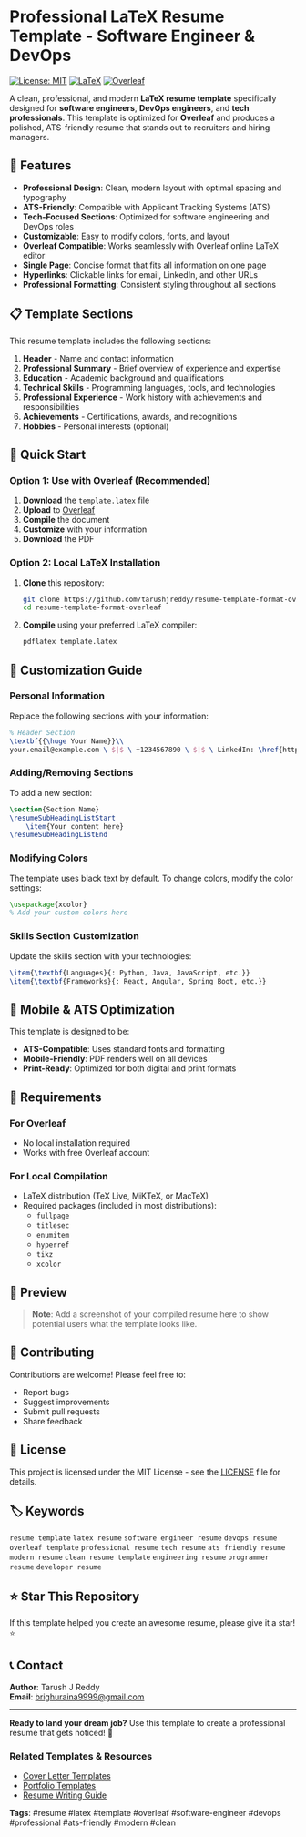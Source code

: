 # Professional LaTeX Resume Template - Software Engineer & DevOps

[![License: MIT](https://img.shields.io/badge/License-MIT-yellow.svg)](https://opensource.org/licenses/MIT)
[![LaTeX](https://img.shields.io/badge/LaTeX-Template-blue.svg)](https://www.latex-project.org/)
[![Overleaf](https://img.shields.io/badge/Overleaf-Ready-green.svg)](https://www.overleaf.com/)

A clean, professional, and modern **LaTeX resume template** specifically designed for **software engineers**, **DevOps engineers**, and **tech professionals**. This template is optimized for **Overleaf** and produces a polished, ATS-friendly resume that stands out to recruiters and hiring managers.

## 🌟 Features

- **Professional Design**: Clean, modern layout with optimal spacing and typography
- **ATS-Friendly**: Compatible with Applicant Tracking Systems (ATS)
- **Tech-Focused Sections**: Optimized for software engineering and DevOps roles
- **Customizable**: Easy to modify colors, fonts, and layout
- **Overleaf Compatible**: Works seamlessly with Overleaf online LaTeX editor
- **Single Page**: Concise format that fits all information on one page
- **Hyperlinks**: Clickable links for email, LinkedIn, and other URLs
- **Professional Formatting**: Consistent styling throughout all sections

## 📋 Template Sections

This resume template includes the following sections:

1. **Header** - Name and contact information
2. **Professional Summary** - Brief overview of experience and expertise
3. **Education** - Academic background and qualifications
4. **Technical Skills** - Programming languages, tools, and technologies
5. **Professional Experience** - Work history with achievements and responsibilities
6. **Achievements** - Certifications, awards, and recognitions
7. **Hobbies** - Personal interests (optional)

## 🚀 Quick Start

### Option 1: Use with Overleaf (Recommended)

1. **Download** the `template.latex` file
2. **Upload** to [Overleaf](https://www.overleaf.com/)
3. **Compile** the document
4. **Customize** with your information
5. **Download** the PDF

### Option 2: Local LaTeX Installation

1. **Clone** this repository:
   ```bash
   git clone https://github.com/tarushjreddy/resume-template-format-overleaf.git
   cd resume-template-format-overleaf
   ```

2. **Compile** using your preferred LaTeX compiler:
   ```bash
   pdflatex template.latex
   ```

## 🎨 Customization Guide

### Personal Information

Replace the following sections with your information:

```latex
% Header Section
\textbf{{\huge Your Name}}\\
your.email@example.com \ $|$ \ +1234567890 \ $|$ \ LinkedIn: \href{https://linkedin.com/in/yourprofile}{yourprofile}
```

### Adding/Removing Sections

To add a new section:
```latex
\section{Section Name}
\resumeSubHeadingListStart
    \item{Your content here}
\resumeSubHeadingListEnd
```

### Modifying Colors

The template uses black text by default. To change colors, modify the color settings:
```latex
\usepackage{xcolor}
% Add your custom colors here
```

### Skills Section Customization

Update the skills section with your technologies:
```latex
\item{\textbf{Languages}{: Python, Java, JavaScript, etc.}}
\item{\textbf{Frameworks}{: React, Angular, Spring Boot, etc.}}
```

## 📱 Mobile & ATS Optimization

This template is designed to be:
- **ATS-Compatible**: Uses standard fonts and formatting
- **Mobile-Friendly**: PDF renders well on all devices
- **Print-Ready**: Optimized for both digital and print formats

## 🔧 Requirements

### For Overleaf
- No local installation required
- Works with free Overleaf account

### For Local Compilation
- LaTeX distribution (TeX Live, MiKTeX, or MacTeX)
- Required packages (included in most distributions):
  - `fullpage`
  - `titlesec`
  - `enumitem`
  - `hyperref`
  - `tikz`
  - `xcolor`

## 📸 Preview

> **Note**: Add a screenshot of your compiled resume here to show potential users what the template looks like.

## 🤝 Contributing

Contributions are welcome! Please feel free to:
- Report bugs
- Suggest improvements
- Submit pull requests
- Share feedback

## 📄 License

This project is licensed under the MIT License - see the [LICENSE](LICENSE) file for details.

## 🏷️ Keywords

`resume template` `latex resume` `software engineer resume` `devops resume` `overleaf template` `professional resume` `tech resume` `ats friendly resume` `modern resume` `clean resume template` `engineering resume` `programmer resume` `developer resume`

## ⭐ Star This Repository

If this template helped you create an awesome resume, please give it a star! ⭐

## 📞 Contact

**Author**: Tarush J Reddy  
**Email**: brighuraina9999@gmail.com  

---

**Ready to land your dream job?** Use this template to create a professional resume that gets noticed! 🚀

### Related Templates & Resources

- [Cover Letter Templates](https://github.com/search?q=cover+letter+template+latex)
- [Portfolio Templates](https://github.com/search?q=portfolio+template)
- [Resume Writing Guide](https://github.com/search?q=resume+writing+guide)

**Tags**: #resume #latex #template #overleaf #software-engineer #devops #professional #ats-friendly #modern #clean